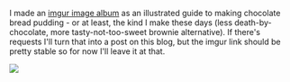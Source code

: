 I made an [imgur image album](http://imgur.com/gallery/ObTlB) as an illustrated guide to making chocolate bread pudding - or at least, the kind I make these days (less death-by-chocolate, more tasty-not-too-sweet brownie alternative). If there's requests I'll turn that into a post on this blog, but the imgur link should be pretty stable so for now I'll leave it at that.

![](http://i.imgur.com/GDjqsU0.jpg)